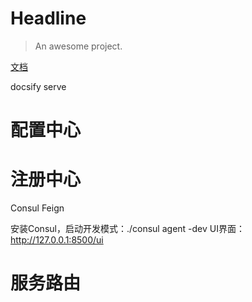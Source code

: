 # Headline

> An awesome project.


[文档](https://docsify.js.org)

docsify serve

# 配置中心

# 注册中心
Consul
Feign

安装Consul，启动开发模式：./consul agent -dev
UI界面：http://127.0.0.1:8500/ui

# 服务路由